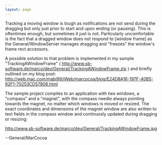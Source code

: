 ```yaml
---
layout: page
---
```


Tracking a moving window is tough as notifications are not send during the dragging but only just prior to start and upon ending (or pausing). This is oftentimes enough, but sometimes it just is not. Particularly uncomfortable is the fact that a dragged window does not respond to [window frame] as the General/WindowServer manages dragging and "freezes" the window's frame rect accessors. 

A possible solution to that problem is implemented in my sample "T<nowiki/>rackingAWindowFrame" ( http://www.sb-software.de/marco/dev/General/TrackingAWindowFrame.zip ) and briefly outlined on my blog post: http://web.mac.com/mabi99/iWeb/marcocoa/blog/E24D8A16-197F-40B5-92F1-70253CD57806.html

The sample project compiles to an application with two windows, a "compass" and a "magnet", with the compass needle always pointing towards the magnet, no matter which windows is moved or resized. The exact coordinates and dimensions of the magnet window are also written to text fields in the compass window and continuosly updated during dragging or resizing:

http://www.sb-software.de/marco/dev/General/TrackingAWindowFrame.jpg



--General/MarCocoa